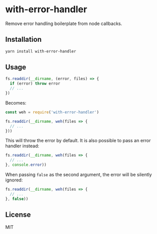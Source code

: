 # with-error-handler

Remove error handling boilerplate from node callbacks.

## Installation

```bash
yarn install with-error-handler
```

## Usage

```javascript
fs.readdir(__dirname, (error, files) => {
  if (error) throw error
  // ...
})
```

Becomes:

```javascript
const weh = require('with-error-handler')

fs.readdir(__dirname, weh(files => {
  // ...
}))
```

This will throw the error by default. It is also possible to pass an error handler instead:

```javascript
fs.readdir(__dirname, weh(files => {
  // ...
}, console.error))
```

When passing `false` as the second argument, the error will be silently ignored:

```javascript
fs.readdir(__dirname, weh(files => {
  // ...
}, false))
```

## License

MIT
